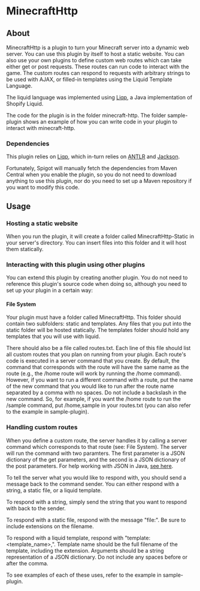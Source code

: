 # MinecraftHttp

## About

MinecraftHttp is a plugin to turn your Minecraft server into a dynamic web server. You can use this plugin by itself to host a static website. You can also use your own plugins to define custom web routes which can take either get or post requests. These routes can run code to interact with the game. The custom routes can respond to requests with arbitrary strings to be used with AJAX, or filled-in templates using the Liquid Template Language.

The liquid language was implemented using [Liqp](https://github.com/bkiers/Liqp), a Java implementation of Shopify Liquid.

The code for the plugin is in the folder minecraft-http. The folder sample-plugin shows an example of how you can write code in your plugin to interact with minecraft-http.

### Dependencies

This plugin relies on [Liqp](https://github.com/bkiers/Liqp), which in-turn relies on [ANTLR](https://www.antlr.org/) and [Jackson](https://github.com/FasterXML/jackson).

Fortunately, Spigot will manually fetch the dependencies from Maven Central when you enable the plugin, so you do not need to download anything to use this plugin, nor do you need to set up a Maven repository if you want to modify this code.

## Usage

### Hosting a static website

When you run the plugin, it will create a folder called MinecraftHttp-Static in your server's directory. You can insert files into this folder and it will host them statically.

### Interacting with this plugin using other plugins

You can extend this plugin by creating another plugin. You do not need to reference this plugin's source code when doing so, although you need to set up your plugin in a certain way:

#### File System

Your plugin must have a folder called MinecraftHttp. This folder should contain two subfolders: static and templates. Any files that you put into the static folder will be hosted statically. The templates folder should hold any templates that you will use with liquid.

There should also be a file called routes.txt. Each line of this file should list all custom routes that you plan on running from your plugin. Each route's code is executed in a server command that you create. By default, the command that corresponds with the route will have the same name as the route (e.g., the /home route will work by running the /home command). However, if you want to run a different command with a route, put the name of the new command that you would like to run after the route name separated by a comma with no spaces. Do not include a backslash in the new command. So, for example, if you want the /home route to run the /sample command, put /home,sample in your routes.txt (you can also refer to the example in sample-plugin).

### Handling custom routes

When you define a custom route, the server handles it by calling a server command which corresponds to that route (see: File System). The server will run the command with two paramters. The first parameter is a JSON dictionary of the get parameters, and the second is a JSON dictionary of the post parameters. For help working with JSON in Java, [see here](https://www.geeksforgeeks.org/parse-json-java/).

To tell the server what you would like to respond with, you should send a message back to the command sender. You can either respond with a string, a static file, or a liquid template.

To respond with a string, simply send the string that you want to respond with back to the sender.

To respond with a static file, respond with the message "file:<filename>". Be sure to include extensions on the filename.

To respond with a liquid template, respond with "template:<template_name>,<arguments>". Template name should be the full filename of the template, including the extension. Arguments should be a string representation of a JSON dictionary. Do not include any spaces before or after the comma.

To see examples of each of these uses, refer to the example in sample-plugin.

